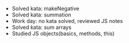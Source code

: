 - Solved kata: makeNegative
- Solved kata: summation
- Work day: no kata solved, reviewed JS notes
- Solved kata: sum arrays
- Studied JS objects(basics, methods, this)
